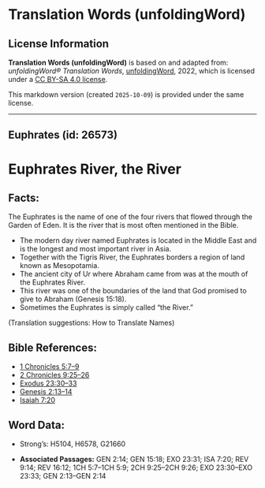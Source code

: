 # Translation Words (unfoldingWord)

## License Information

**Translation Words (unfoldingWord)** is based on and adapted from: _unfoldingWord® Translation Words_, [unfoldingWord](https://unfoldingword.org/utw), 2022, which is licensed under a [CC BY-SA 4.0 license](https://creativecommons.org/licenses/by-sa/4.0/legalcode.en).

This markdown version (created `2025-10-09`) is provided under the same license.



--------------------------------

## Euphrates (id: 26573)

Euphrates River, the River
==========================

Facts:
------

The Euphrates is the name of one of the four rivers that flowed through the Garden of Eden. It is the river that is most often mentioned in the Bible.

* The modern day river named Euphrates is located in the Middle East and is the longest and most important river in Asia.
* Together with the Tigris River, the Euphrates borders a region of land known as Mesopotamia.
* The ancient city of Ur where Abraham came from was at the mouth of the Euphrates River.
* This river was one of the boundaries of the land that God promised to give to Abraham (Genesis 15:18\).
* Sometimes the Euphrates is simply called “the River.”

(Translation suggestions: How to Translate Names)

Bible References:
-----------------

* [1 Chronicles 5:7–9](https://ref.ly/1Chr5:7-1Chr5:9)
* [2 Chronicles 9:25–26](https://ref.ly/2Chr9:25-2Chr9:26)
* [Exodus 23:30–33](https://ref.ly/Exod23:30-Exod23:33)
* [Genesis 2:13–14](https://ref.ly/Gen2:13-Gen2:14)
* [Isaiah 7:20](https://ref.ly/Isa7:20)

Word Data:
----------

* Strong’s: H5104, H6578, G21660

* **Associated Passages:** GEN 2:14; GEN 15:18; EXO 23:31; ISA 7:20; REV 9:14; REV 16:12; 1CH 5:7–1CH 5:9; 2CH 9:25–2CH 9:26; EXO 23:30–EXO 23:33; GEN 2:13–GEN 2:14

